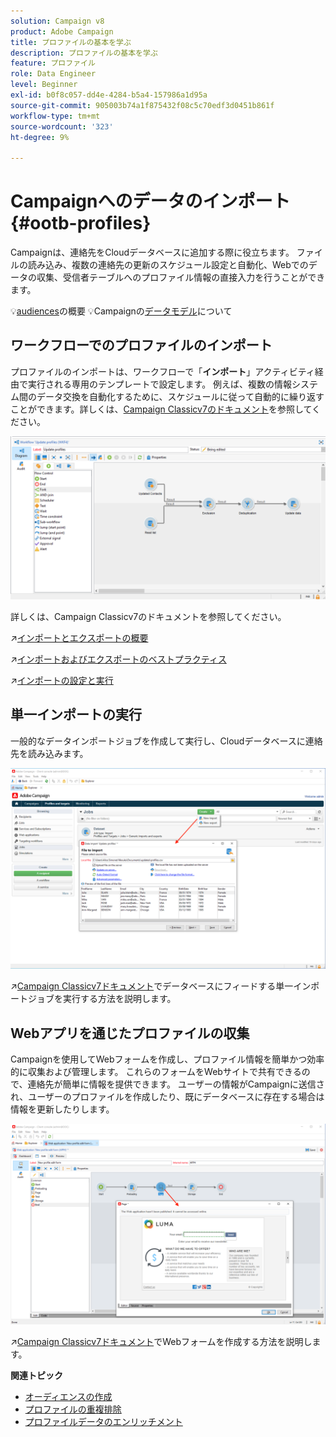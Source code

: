 ```yaml
---
solution: Campaign v8
product: Adobe Campaign
title: プロファイルの基本を学ぶ
description: プロファイルの基本を学ぶ
feature: プロファイル
role: Data Engineer
level: Beginner
exl-id: b0f8c057-dd4e-4284-b5a4-157986a1d95a
source-git-commit: 905003b74a1f875432f08c5c70edf3d0451b861f
workflow-type: tm+mt
source-wordcount: '323'
ht-degree: 9%

---
```


# Campaignへのデータのインポート{#ootb-profiles}

Campaignは、連絡先をCloudデータベースに追加する際に役立ちます。 ファイルの読み込み、複数の連絡先の更新のスケジュール設定と自動化、Webでのデータの収集、受信者テーブルへのプロファイル情報の直接入力を行うことができます。

:bulb:[audiences](audiences.md)の概要
:bulb:Campaignの[データモデル](../dev/datamodel.md)について

## ワークフローでのプロファイルのインポート

プロファイルのインポートは、ワークフローで「**インポート**」アクティビティ経由で実行される専用のテンプレートで設定します。 例えば、複数の情報システム間のデータ交換を自動化するために、スケジュールに従って自動的に繰り返すことができます。詳しくは、[Campaign Classicv7のドキュメント](https://experienceleague.adobe.com/docs/campaign-classic/using/getting-started/importing-and-exporting-data/import-export-workflows.html)を参照してください。

![](assets/import-wf.png)

詳しくは、Campaign Classicv7のドキュメントを参照してください。

:arrow_upper_right:[インポートとエクスポートの概要](https://experienceleague.adobe.com/docs/campaign-classic/using/getting-started/importing-and-exporting-data/get-started-data-import-export.html)

:arrow_upper_right:[インポートおよびエクスポートのベストプラクティス](https://experienceleague.adobe.com/docs/campaign-classic/using/getting-started/importing-and-exporting-data/best-practices/import-export-best-practices.html)

:arrow_upper_right:[インポートの設定と実行](https://experienceleague.adobe.com/docs/campaign-classic/using/getting-started/importing-and-exporting-data/generic-imports-exports/executing-import-jobs.html)

## 単一インポートの実行

一般的なデータインポートジョブを作成して実行し、Cloudデータベースに連絡先を読み込みます。

![](assets/new-import.png)

:arrow_upper_right:[Campaign Classicv7ドキュメント](https://experienceleague.adobe.com/docs/campaign-classic/using/getting-started/importing-and-exporting-data/generic-imports-exports/about-generic-imports-exports.html)でデータベースにフィードする単一インポートジョブを実行する方法を説明します。

## Webアプリを通じたプロファイルの収集

Campaignを使用してWebフォームを作成し、プロファイル情報を簡単かつ効率的に収集および管理します。 これらのフォームをWebサイトで共有できるので、連絡先が簡単に情報を提供できます。 ユーザーの情報がCampaignに送信され、ユーザーのプロファイルを作成したり、既にデータベースに存在する場合は情報を更新したりします。

![](assets/web-form-page.png)

:arrow_upper_right:[Campaign Classicv7ドキュメント](https://experienceleague.adobe.com/docs/campaign-classic/using/designing-content/web-forms/about-web-forms.html)でWebフォームを作成する方法を説明します。

**関連トピック**

* [オーディエンスの作成](audiences.md)
* [プロファイルの重複排除](https://experienceleague.adobe.com/docs/campaign-classic/using/automating-with-workflows/use-cases/data-management/deduplication-merge.html)
* [プロファイルデータのエンリッチメント](https://experienceleague.adobe.com/docs/campaign-classic/using/automating-with-workflows/use-cases/data-management/enriching-data.html)

